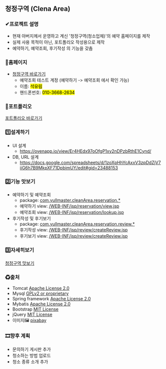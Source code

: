 ## 청정구역 (Clena Area)
### ✔프로젝트 설명
- 현재 아버지께서 운영하고 계신 '청정구역(청소업체)'의 예약 홈페이지를 제작
- 실제 사용 목적이 아닌, 포트폴리오 작성용으로 제작
- 예약하기, 예약조회, 후기작성 의 기능을 갖춤

### 🔗홈페이지
- [청정구역 바로가기](http://54.180.113.138:8080/main_view)
  - 예약조회 테스트 계정 (예약하기 -> 예약조회 에서 확인 가능)
  - 이름: <mark>석유림</mark>
  - 핸드폰번호: <mark>010-3668-2634</mark>

### 📖포트폴리오
[포트폴리오 바로가기](#)

### 1️⃣설계하기
- UI 설계
  - https://ovenapp.io/view/Er4HEdx97oOfgP1xy2nDPzbRthE1Cynd/
- DB, URL 설계
  - https://docs.google.com/spreadsheets/d/1zoXpHhYcAxxV3zpDdZjV7iiG6h7B9MkpXF71DpbimUY/edit#gid=23488153
  
### 2️⃣기능 맛보기
- 예약하기 및 예약조회
  - package: [com.yullmaster.cleanArea.reservation.*](https://github.com/syr96/cleanArea/tree/master/src/main/java/com/yullmaster/cleanArea/reservation)
  - 예약하기 view: [/WEB-INF/jsp/reservation/view.jsp](https://github.com/syr96/cleanArea/blob/master/src/main/webapp/WEB-INF/jsp/reservation/view.jsp)
  - 예약조회 view: [/WEB-INF/jsp/reservation/lookup.jsp](https://github.com/syr96/cleanArea/blob/master/src/main/webapp/WEB-INF/jsp/reservation/lookup.jsp)
- 후기작성 및 후기보기
  - package: [com.yullmaster.cleanArea.reservation.review.*](https://github.com/syr96/cleanArea/tree/master/src/main/java/com/yullmaster/cleanArea/reservation/review)
  - 후기작성 view: [/WEB-INF/jsp/review/createReview.jsp](https://github.com/syr96/cleanArea/blob/master/src/main/webapp/WEB-INF/jsp/review/createReview.jsp)
  - 후기보기 view: [/WEB-INF/jsp/review/createReview.jsp](https://github.com/syr96/cleanArea/blob/master/src/main/webapp/WEB-INF/jsp/review/listReview.jsp)

### 3️⃣자세히보기
[청정구역 맛보기](#)

### ♻출처
- Tomcat [Apache License 2.0](https://www.apache.org/licenses/LICENSE-2.0) 
- Mysql [GPLv2 or proprietary](https://www.gnu.org/licenses/gpl-3.0.html)
- Spring framework [Apache License 2.0](https://www.apache.org/licenses/LICENSE-2.0)  
- Mybatis [Apache License 2.0](https://www.apache.org/licenses/LICENSE-2.0)
- Bootstrap [MIT License](https://opensource.org/licenses/MIT)
- jQuery [MIT License](https://opensource.org/licenses/MIT)
- 이미지🖼 [pixabay](https://pixabay.com/ko/)

### 🎞향후 계획
- 문의하기 게시판 추가
- 청소하는 방법 업로드
- 청소 종류 소개 추가

